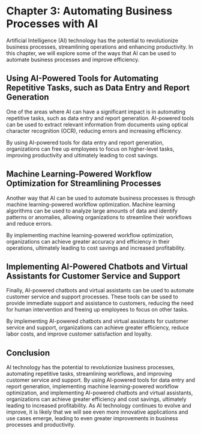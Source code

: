 Chapter 3: Automating Business Processes with AI
================================================

Artificial Intelligence (AI) technology has the potential to revolutionize business processes, streamlining operations and enhancing productivity. In this chapter, we will explore some of the ways that AI can be used to automate business processes and improve efficiency.

Using AI-Powered Tools for Automating Repetitive Tasks, such as Data Entry and Report Generation
------------------------------------------------------------------------------------------------

One of the areas where AI can have a significant impact is in automating repetitive tasks, such as data entry and report generation. AI-powered tools can be used to extract relevant information from documents using optical character recognition (OCR), reducing errors and increasing efficiency.

By using AI-powered tools for data entry and report generation, organizations can free up employees to focus on higher-level tasks, improving productivity and ultimately leading to cost savings.

Machine Learning-Powered Workflow Optimization for Streamlining Processes
-------------------------------------------------------------------------

Another way that AI can be used to automate business processes is through machine learning-powered workflow optimization. Machine learning algorithms can be used to analyze large amounts of data and identify patterns or anomalies, allowing organizations to streamline their workflows and reduce errors.

By implementing machine learning-powered workflow optimization, organizations can achieve greater accuracy and efficiency in their operations, ultimately leading to cost savings and increased profitability.

Implementing AI-Powered Chatbots and Virtual Assistants for Customer Service and Support
----------------------------------------------------------------------------------------

Finally, AI-powered chatbots and virtual assistants can be used to automate customer service and support processes. These tools can be used to provide immediate support and assistance to customers, reducing the need for human intervention and freeing up employees to focus on other tasks.

By implementing AI-powered chatbots and virtual assistants for customer service and support, organizations can achieve greater efficiency, reduce labor costs, and improve customer satisfaction and loyalty.

Conclusion
----------

AI technology has the potential to revolutionize business processes, automating repetitive tasks, streamlining workflows, and improving customer service and support. By using AI-powered tools for data entry and report generation, implementing machine learning-powered workflow optimization, and implementing AI-powered chatbots and virtual assistants, organizations can achieve greater efficiency and cost savings, ultimately leading to increased profitability. As AI technology continues to evolve and improve, it is likely that we will see even more innovative applications and use cases emerge, leading to even greater improvements in business processes and productivity.
